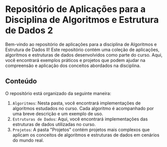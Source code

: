 # Repositório de Aplicações para a Disciplina de Algoritmos e Estrutura de Dados 2

Bem-vindo ao repositório de aplicações para a disciplina de Algoritmos e Estrutura de Dados II! Este repositório contém uma coleção de aplicações, algoritmos e estruturas de dados desenvolvidos como parte do curso. Aqui, você encontrará exemplos práticos e projetos que podem ajudar na compreensão e aplicação dos conceitos abordados na disciplina.

## Conteúdo

O repositório está organizado da seguinte maneira:

1. `Algoritmos`: Nesta pasta, você encontrará implementações de algoritmos estudados no curso. Cada algoritmo é acompanhado por uma breve descrição e um exemplo de uso.
2. `Estruturas de Dados`: Aqui, você encontrará implementações das estruturas de dados utilizadas no curso.
3. `Projetos`: A pasta "Projetos" contém projetos mais complexos que aplicam os conceitos de algoritmos e estruturas de dados em cenários do mundo real.
